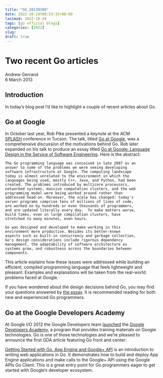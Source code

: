 ```yaml
---
title: "Gb_20130306"
date: 2022-10-24T08:53:32+08:00
lastmod: 2022-10-29
tags: [go official blogs]
categories: [2022]
slug:
draft: true
---
```


# Two recent Go articles

Andrew Gerrand  
6 March 2013

## Introduction

In today’s blog post I’d like to highlight a couple of recent articles about Go.

## Go at Google

In October last year, Rob Pike presented a keynote at the ACM [SPLASH](http://splashcon.org/2012/) conference in Tucson. The talk, titled [Go at Google](https://go.dev/talks/2012/splash.slide), was a comprehensive discussion of the motivations behind Go. Rob later expanded on his talk to produce an essay titled [Go at Google: Language Design in the Service of Software Engineering](http://go.dev/talks/2012/splash.article). Here is the abstract:

```
The Go programming language was conceived in late 2007 as an
answer to some of the problems we were seeing developing
software infrastructure at Google. The computing landscape
today is almost unrelated to the environment in which the
languages being used, mostly C++, Java, and Python, had been
created. The problems introduced by multicore processors,
networked systems, massive computation clusters, and the web
programming model were being worked around rather than
addressed head-on. Moreover, the scale has changed: today's
server programs comprise tens of millions of lines of code,
are worked on by hundreds or even thousands of programmers,
and are updated literally every day.  To make matters worse,
build times, even on large compilation clusters, have
stretched to many minutes, even hours.

Go was designed and developed to make working in this
environment more productive. Besides its better-known
aspects such as built-in concurrency and garbage collection,
Go's design considerations include rigorous dependency
management, the adaptability of software architecture as
systems grow, and robustness across the boundaries between
components.
```

This article explains how these issues were addressed while building an efficient, compiled programming language that feels lightweight and pleasant. Examples and explanations will be taken from the real-world problems faced at Google.

If you have wondered about the design decisions behind Go, you may find your questions answered by [the essay](https://go.dev/talks/2012/splash.article). It is recommended reading for both new and experienced Go programmers.

## Go at the Google Developers Academy

At Google I/O 2012 the Google Developers team [launched](http://googledevelopers.blogspot.com.au/2012/06/google-launches-new-developer-education.html) the [Google Developers Academy](https://developers.google.com/academy/), a program that provides training materials on Google technologies. Go is one of those technologies and we’re pleased to announce the first GDA article featuring Go front and center:

[Getting Started with Go, App Engine and Google+ API](https://developers.google.com/appengine/training/go-plus-appengine/) is an introduction to writing web applications in Go. It demonstrates how to build and deploy App Engine applications and make calls to the Google+ API using the Google APIs Go Client. This is a great entry point for Go programmers eager to get started with Google’s developer ecosystem.